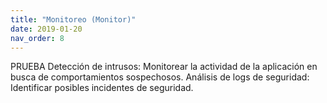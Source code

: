 ```yaml
---
title: "Monitoreo (Monitor)"
date: 2019-01-20
nav_order: 8
---
```


PRUEBA
Detección de intrusos: Monitorear la actividad de la aplicación en busca de comportamientos sospechosos.
Análisis de logs de seguridad: Identificar posibles incidentes de seguridad.
